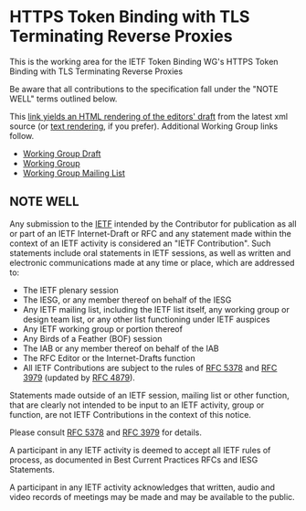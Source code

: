 # HTTPS Token Binding with TLS Terminating Reverse Proxies

This is the working area for the IETF Token Binding WG's HTTPS Token Binding with TLS Terminating Reverse Proxies

Be aware that all contributions to the specification fall under the "NOTE WELL"
terms outlined below.

This [link yields an HTML rendering of the editors' draft](https://xml2rfc.tools.ietf.org/cgi-bin/xml2rfc.cgi?input=&url=https%3A%2F%2Fraw.githubusercontent.com%2Fietf-tokbind-ttrp%2Fi-d%2Fmaster%2Fdraft-ietf-tokbind-ttrp.xml&modeAsFormat=html%2Fascii&type=ascii&Submit=Submit) from the latest xml source (or [text rendering](https://xml2rfc.tools.ietf.org/cgi-bin/xml2rfc.cgi?input=&url=https%3A%2F%2Fraw.githubusercontent.com%2Fietf-tokbind-ttrp%2Fi-d%2Fmaster%2Fdraft-ietf-tokbind-ttrp.xml&modeAsFormat=txt%2Fascii&type=ascii&Submit=Submit), if you prefer). Additional Working Group links follow.

* [Working Group Draft](https://tools.ietf.org/html/draft-ietf-tokbind-ttrp)
* [Working Group](https://datatracker.ietf.org/wg/tokbind)
* [Working Group Mailing List](https://www.ietf.org/mailman/listinfo/unbearable)


## NOTE WELL

Any submission to the [IETF](https://www.ietf.org/) intended by the Contributor
for publication as all or part of an IETF Internet-Draft or RFC and any
statement made within the context of an IETF activity is considered an "IETF
Contribution". Such statements include oral statements in IETF sessions, as
well as written and electronic communications made at any time or place, which
are addressed to:

 * The IETF plenary session
 * The IESG, or any member thereof on behalf of the IESG
 * Any IETF mailing list, including the IETF list itself, any working group
   or design team list, or any other list functioning under IETF auspices
 * Any IETF working group or portion thereof
 * Any Birds of a Feather (BOF) session
 * The IAB or any member thereof on behalf of the IAB
 * The RFC Editor or the Internet-Drafts function
 * All IETF Contributions are subject to the rules of
   [RFC 5378](https://tools.ietf.org/html/rfc5378) and
   [RFC 3979](https://tools.ietf.org/html/rfc3979)
   (updated by [RFC 4879](https://tools.ietf.org/html/rfc4879)).

Statements made outside of an IETF session, mailing list or other function,
that are clearly not intended to be input to an IETF activity, group or
function, are not IETF Contributions in the context of this notice.

Please consult [RFC 5378](https://tools.ietf.org/html/rfc5378) and [RFC
3979](https://tools.ietf.org/html/rfc3979) for details.

A participant in any IETF activity is deemed to accept all IETF rules of
process, as documented in Best Current Practices RFCs and IESG Statements.

A participant in any IETF activity acknowledges that written, audio and video
records of meetings may be made and may be available to the public.
